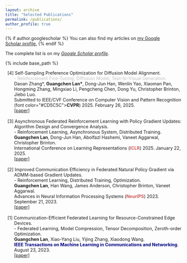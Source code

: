 ```yaml
---
layout: archive
title: "Selected Publications"
permalink: /publications/
author_profile: true
---
```


{% if author.googlescholar %}
  You can also find my articles on <u><a href="{{author.googlescholar}}">my Google Scholar profile</a>.</u>
{% endif %}

The complete list is on my *[Google Scholar profile](https://scholar.google.com/citations?user=0OkYBPQAAAAJ&hl=en&authuser=1)*.

{% include base_path %}

<html>
<head>
<style>
ol {
  counter-reset: num 5;
  list-style: none;
  li::before{
  counter-increment: num -1;
  content: '['counter(num)'] ';
  }
  margin-right: -4em;
  margin-left: 2em;
  margin-bottom: 2em;
  padding-left: 0;
  text-indent: -1.5em;
}
</style>
</head>

<body>
<ol>
    <li>Self-Sampling Preference Optimization for Diffusion Model Alignment. <br />
        <font color="#C0C0C0">- Reinforcement Fine-Tuning, Diffusion Model, Text-to-Visual Generation.</font> <br />
        Daoan Zhang*, <strong>Guangchen Lan*</strong>, Dong-Jun Han, Wenlin Yao, Xiaoman Pan, Hongming Zhang, Mingxiao Li, Pengcheng Chen, Dong Yu, Christopher Brinton, Jiebo Luo. <br />
        Submitted to IEEE/CVF Conference on Computer Vision and Pattern Recognition (font color="#CD5C5C"><strong>CVPR</strong></font>) 2025. February 26, 2025. <br />
        <a href="https://huggingface.co/papers/2410.05255">[paper]</a>
    </li>
    <br />
    <li>Asynchronous Federated Reinforcement Learning with Policy Gradient Updates: Algorithm Design and Convergence Analysis. <br />
        - Reinforcement Learning, Asynchronous System, Distributed Training. <br />
        <strong>Guangchen Lan</strong>, Dong-Jun Han, Abolfazl Hashemi, Vaneet Aggarwal, Christopher Brinton. <br />
        International Conference on Learning Representations (<font color="#CD5C5C"><strong>ICLR</strong></font>) 2025. January 22, 2025. <br />
        <a href="https://arxiv.org/abs/2404.08003">[paper]</a>
    </li>
    <br />
    <li>Improved Communication Efficiency in Federated Natural Policy Gradient via ADMM-based Gradient Updates. <br />
        - Reinforcement Learning, Distributed Training, Optimization. <br />
        <strong>Guangchen Lan</strong>, Han Wang, James Anderson, Christopher Brinton, Vaneet Aggarwal. <br />
        Advances in Neural Information Processing Systems (<font color="#CD5C5C"><strong>NeurIPS</strong></font>) 2023. September 21, 2023. <br />
        <a href="https://proceedings.neurips.cc/paper_files/paper/2023/hash/bc6a1f968f8b1dae3e880f3f723d7d46-Abstract-Conference.html">[paper]</a>
    </li>
    <br />
    <li>Communication-Efficient Federated Learning for Resource-Constrained Edge Devices. <br />
        - Federated Learning, Model Compression, Tensor Decomposition, Zeroth-order Optimization. <br />
        <strong>Guangchen Lan</strong>, Xiao-Yang Liu, Yijing Zhang, Xiaodong Wang. <br />
        <font color="#000080"><strong>IEEE Transactions on Machine Learning in Communications and Networking</strong></font>. August 23, 2023. <br />
        <a href="https://ieeexplore.ieee.org/abstract/document/10233897">[paper]</a>
    </li>
</ol>
</body>
</html>
